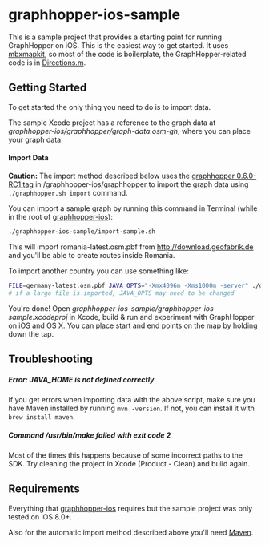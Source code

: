 graphhopper-ios-sample
======================

This is a sample project that provides a starting point for running GraphHopper on iOS.
This is the easiest way to get started. It uses [mbxmapkit](https://github.com/mapbox/mbxmapkit),
so most of the code is boilerplate, the GraphHopper-related code is in
[Directions.m](graphhopper-ios-sample/Directions.m).

## Getting Started

To get started the only thing you need to do is to import data.

The sample Xcode project has a reference to the graph data at
*graphhopper-ios/graphhopper/graph-data.osm-gh*, where you can place your graph data.

#### Import Data

**Caution:** The import method described below uses the
[graphhopper 0.6.0-RC1 tag](https://github.com/graphhopper/graphhopper/releases/tag/0.6.0-RC1)
in /graphhopper-ios/graphhopper to import the graph data using `./graphhopper.sh import` command.

You can import a sample graph by running this command in Terminal
(while in the root of [graphhopper-ios](https://github.com/graphhopper/graphhopper-ios)):

```sh
./graphhopper-ios-sample/import-sample.sh
```

This will import romania-latest.osm.pbf from http://download.geofabrik.de
and you'll be able to create routes inside Romania.

To import another country you can use something like:

```sh
FILE=germany-latest.osm.pbf JAVA_OPTS="-Xmx4096m -Xms1000m -server" ./graphhopper-ios-sample/import-sample.sh
# if a large file is imported, JAVA_OPTS may need to be changed
```

You're done! Open *graphhopper-ios-sample/graphhopper-ios-sample.xcodeproj* in Xcode, build & run
and experiment with GraphHopper on iOS and OS X. You can place start and end points on the map by holding down the tap.

## Troubleshooting

##### Error: JAVA_HOME is not defined correctly

If you get errors when importing data with the above script,
make sure you have Maven installed by running `mvn -version`.
If not, you can install it with `brew install maven`.

##### Command /usr/bin/make failed with exit code 2

Most of the times this happens because of some incorrect paths to the SDK.
Try cleaning the project in Xcode (Product - Clean) and build again.

## Requirements

Everything that [graphhopper-ios](https://github.com/graphhopper/graphhopper-ios)
requires but the sample project was only tested on iOS 8.0+.

Also for the automatic import method described above you'll need [Maven](http://maven.apache.org).
